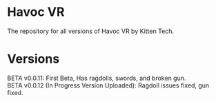 # Havoc VR
The repository for all versions of Havoc VR by Kitten Tech.

# Versions
BETA v0.0.11: First Beta, Has ragdolls, swords, and broken gun.
<br>BETA v0.0.12 (In Progress Version Uploaded): Ragdoll issues fixed, gun fixed.
